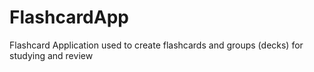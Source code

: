 # FlashcardApp
Flashcard Application used to create flashcards and groups (decks) for studying and review
